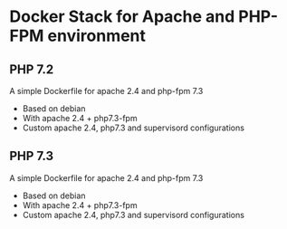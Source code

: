 # Docker Stack for Apache and PHP-FPM environment


## PHP 7.2

A simple Dockerfile for apache 2.4 and php-fpm 7.3

- Based on debian
- With apache 2.4 + php7.3-fpm
- Custom apache 2.4, php7.3 and supervisord configurations


## PHP 7.3

A simple Dockerfile for apache 2.4 and php-fpm 7.3

- Based on debian
- With apache 2.4 + php7.3-fpm
- Custom apache 2.4, php7.3 and supervisord configurations


